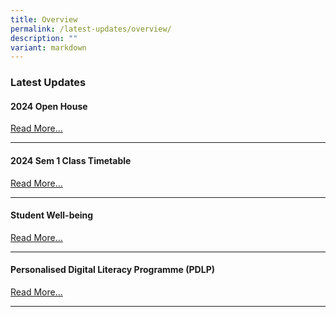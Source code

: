 ```yaml
---
title: Overview
permalink: /latest-updates/overview/
description: ""
variant: markdown
---
```

### Latest Updates

#### 2024 Open House
[Read More...](https://staging-lite.d2tm5g4gec1mxk.amplifyapp.com/2024-open-house/)

* * *


#### 2024 Sem 1 Class Timetable
[Read More...](https://staging.d1wp5xkpm2dbnc.amplifyapp.com/latest-updates/2024-sem1-class-timetable/)

* * *


#### Student Well-being

[Read More...](https://staging.d1wp5xkpm2dbnc.amplifyapp.com/co-curriculum/student-well-being/overview/)

* * *

#### Personalised Digital Literacy Programme (PDLP)

[Read More...](https://staging.d1wp5xkpm2dbnc.amplifyapp.com/parents/pdlp/overview/)


* * *